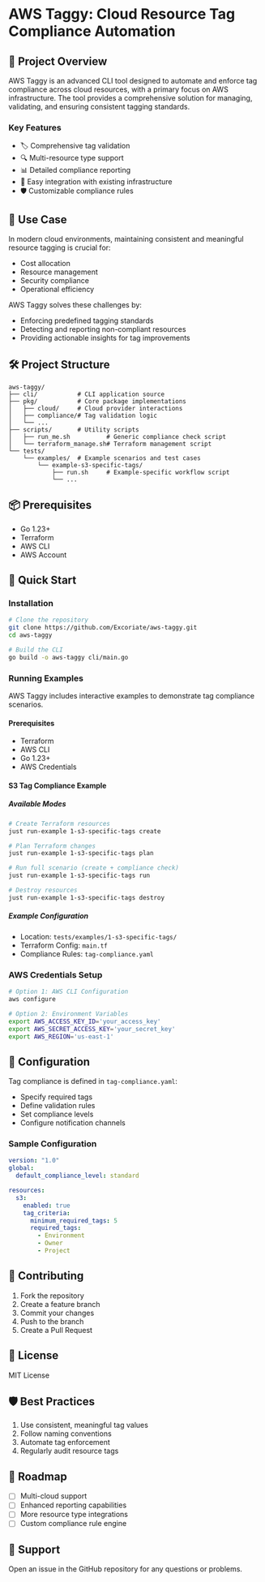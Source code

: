 # AWS Taggy: Cloud Resource Tag Compliance Automation

## 🌟 Project Overview

AWS Taggy is an advanced CLI tool designed to automate and enforce tag compliance across cloud resources, with a primary focus on AWS infrastructure. The tool provides a comprehensive solution for managing, validating, and ensuring consistent tagging standards.

### Key Features

- 🏷️ Comprehensive tag validation
- 🔍 Multi-resource type support
- 📊 Detailed compliance reporting
- 🚀 Easy integration with existing infrastructure
- 🛡️ Customizable compliance rules

## 🎯 Use Case

In modern cloud environments, maintaining consistent and meaningful resource tagging is crucial for:

- Cost allocation
- Resource management
- Security compliance
- Operational efficiency

AWS Taggy solves these challenges by:

- Enforcing predefined tagging standards
- Detecting and reporting non-compliant resources
- Providing actionable insights for tag improvements

## 🛠️ Project Structure

```
aws-taggy/
├── cli/           # CLI application source
├── pkg/           # Core package implementations
│   ├── cloud/     # Cloud provider interactions
│   ├── compliance/# Tag validation logic
│   └── ...
├── scripts/       # Utility scripts
│   ├── run_me.sh          # Generic compliance check script
│   └── terraform_manage.sh# Terraform management script
└── tests/
    └── examples/  # Example scenarios and test cases
        └── example-s3-specific-tags/
            ├── run.sh     # Example-specific workflow script
            └── ...
```

## 📦 Prerequisites

- Go 1.23+
- Terraform
- AWS CLI
- AWS Account

## 🚀 Quick Start

### Installation

```bash
# Clone the repository
git clone https://github.com/Excoriate/aws-taggy.git
cd aws-taggy

# Build the CLI
go build -o aws-taggy cli/main.go
```

### Running Examples

AWS Taggy includes interactive examples to demonstrate tag compliance scenarios.

#### Prerequisites

- Terraform
- AWS CLI
- Go 1.23+
- AWS Credentials

#### S3 Tag Compliance Example

##### Available Modes

```bash
# Create Terraform resources
just run-example 1-s3-specific-tags create

# Plan Terraform changes
just run-example 1-s3-specific-tags plan

# Run full scenario (create + compliance check)
just run-example 1-s3-specific-tags run

# Destroy resources
just run-example 1-s3-specific-tags destroy
```

##### Example Configuration

- Location: `tests/examples/1-s3-specific-tags/`
- Terraform Config: `main.tf`
- Compliance Rules: `tag-compliance.yaml`

### AWS Credentials Setup

```bash
# Option 1: AWS CLI Configuration
aws configure

# Option 2: Environment Variables
export AWS_ACCESS_KEY_ID='your_access_key'
export AWS_SECRET_ACCESS_KEY='your_secret_key'
export AWS_REGION='us-east-1'
```

## 📝 Configuration

Tag compliance is defined in `tag-compliance.yaml`:

- Specify required tags
- Define validation rules
- Set compliance levels
- Configure notification channels

### Sample Configuration

```yaml
version: "1.0"
global:
  default_compliance_level: standard

resources:
  s3:
    enabled: true
    tag_criteria:
      minimum_required_tags: 5
      required_tags:
        - Environment
        - Owner
        - Project
```

## 🤝 Contributing

1. Fork the repository
2. Create a feature branch
3. Commit your changes
4. Push to the branch
5. Create a Pull Request

## 📄 License

MIT License

## 🛡️ Best Practices

1. Use consistent, meaningful tag values
2. Follow naming conventions
3. Automate tag enforcement
4. Regularly audit resource tags

## 🔮 Roadmap

- [ ] Multi-cloud support
- [ ] Enhanced reporting capabilities
- [ ] More resource type integrations
- [ ] Custom compliance rule engine

## 💬 Support

Open an issue in the GitHub repository for any questions or problems.
